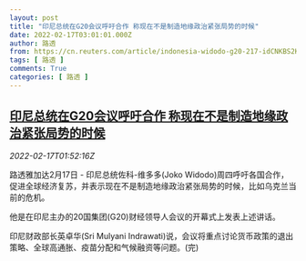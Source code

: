 ```yaml
---
layout: post
title: "印尼总统在G20会议呼吁合作 称现在不是制造地缘政治紧张局势的时候"
date: 2022-02-17T03:01:01.000Z
author: 路透
from: https://cn.reuters.com/article/indonesia-widodo-g20-217-idCNKBS2KM060
tags: [ 路透 ]
comments: True
categories: [ 路透 ]
---
```

<!--1645066861000-->
[印尼总统在G20会议呼吁合作 称现在不是制造地缘政治紧张局势的时候](https://cn.reuters.com/article/indonesia-widodo-g20-217-idCNKBS2KM060)
------

<div>
<div><i>2022-02-17T01:52:16Z</i></div><p>路透雅加达2月17日 - 印尼总统佐科-维多多(Joko Widodo)周四呼吁各国合作，促进全球经济复苏，并表示现在不是制造地缘政治紧张局势的时候，比如乌克兰当前的危机。</p><p>他是在印尼主办的20国集团(G20)财经领导人会议的开幕式上发表上述讲话。</p><p>印尼财政部长英卓华(Sri Mulyani Indrawati)说，会议将重点讨论货币政策的退出策略、全球高通胀、疫苗分配和气候融资等问题。(完)</p>
</div>

